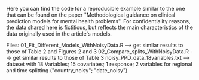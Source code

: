 Here you can find the code for a reproducible example similar to the one that can be found on the paper "Methodological guidance on clinical prediction models for mental health problems".
For confidentiality reasons, the data shared here is fictitious, but reflects the main characteristics of the data originally used in the article's models.

Files:
01_Fit_Different_Models_WithNoisyData.R -->  get similar results to those of Table 2 and Figures 2 and 3 
02_Compare_splits_WithNoisyData.R       -->  get similar results to those of Table 3
noisy_PPD_data_18variables.txt          -->  dataset with 18 Variables; 15 covariates; 1 response; 2 variables for regional and time splitting ("country_noisy"; "date_noisy")
